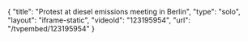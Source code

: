 {
    "title": "Protest at diesel emissions meeting in Berlin",
    "type": "solo",
    "layout": "iframe-static",
    "videoId": "123195954",
    "url": "\/tvpembed\/123195954"
}